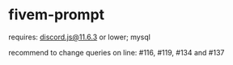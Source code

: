 # fivem-prompt
requires: discord.js@11.6.3 or lower; mysql


recommend to change queries on line: #116, #119, #134 and #137
